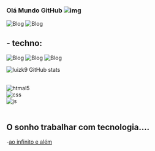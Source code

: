 ### Olá Mundo GitHub ![img](https://emojipedia-us.s3.dualstack.us-west-1.amazonaws.com/thumbs/72/whatsapp/326/smiling-face-with-sunglasses_1f60e.png)

![Blog](https://img.shields.io/badge/Line-00C300?style=for-the-badge&logo=line&logoColor=white) 
![Blog](  	https://img.shields.io/badge/YouTube-FF0000?style=for-the-badge&logo=youtube&logoColor=white)

## - techno:
![Blog]( https://img.shields.io/badge/C%23-239120?style=for-the-badge&logo=c-sharp&logoColor=white)
![Blog](https://img.shields.io/badge/JavaScript-F7DF1E?style=for-the-badge&logo=javascript&logoColor=black)
![Blog](https://img.shields.io/badge/CSS-239120?&style=for-the-badge&logo=css3&logoColor=white)



![luizk9 GitHub stats](https://github-readme-stats.vercel.app/api?username=luizk9&show_icons=true&theme=dracula)


<div style="display:inline_block"><br/>
<img align="center" alt="htmal5" src="https://img.shields.io/badge/HTML5-E34F26?style=for-the-badge&logo=html5&logoColor=white"><br/>
<img align="center" alt="css" src="https://img.shields.io/badge/CSS-1572B6?style=for-the-badge&logo=css3&logoColor=yellon"><br/>
<img align="center" alt="js" src="https://img.shields.io/badge/JavaScript-F7DF1E?style=for-the-badge&logo=javascript&logoColor=black">
</div> <br/>

## O sonho trabalhar com tecnologia....
-[ao infinito e além ](https://ponteaofuturo.com.br/ao-infinito-e-alem/)
